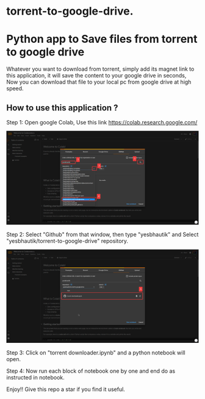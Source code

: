 # torrent-to-google-drive.

# Python app to Save files from torrent to google drive

Whatever you want to download from torrent, simply add its magnet link to this application, it will save the content to your google drive in seconds, Now you can download that file to your local pc from google drive at high speed.

## How to use this application ?

Step 1: Open google Colab, Use this link https://colab.research.google.com/

<img width="960" alt="1" src="https://raw.githubusercontent.com/yesbhautik/img-upload/main/chrome_5u8laagfGv.png">

Step 2: Select "Github" from that window, then type "yesbhautik" and Select "yesbhautik/torrent-to-google-drive" repository.

<img width="960" alt="2" src="https://raw.githubusercontent.com/yesbhautik/img-upload/main/chrome_LstI58Hd0y.png">

Step 3: Click on "torrent downloader.ipynb" and a python notebook will open.

Step 4: Now run each block of notebook one by one and end do as instructed in notebook.

Enjoy!! Give this repo a star if you find it useful.
